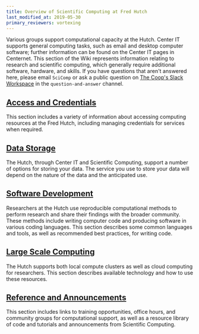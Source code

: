 ```yaml
---
title: Overview of Scientific Computing at Fred Hutch
last_modified_at: 2019-05-30
primary_reviewers: vortexing
---
```

Various groups support computational capacity at the Hutch. Center IT supports general computing tasks, such as email and desktop computer software; further information can be found on the Center IT pages in Centernet. This section of the Wiki represents information relating to research and scientific computing, which generally require additional software, hardware, and skills. If you have questions that aren't answered here, please email `SciComp` or ask a public question on [The Coop's Slack Workspace](https://fhbig.slack.com/messages) in the `question-and-answer` channel. 


## [Access and Credentials](/scicomputing/access_overview/)
This section includes a variety of information about accessing computing resources at the Fred Hutch, including managing credentials for services when required.   


## [Data Storage](/scicomputing/store_overview/)
The Hutch, through Center IT and Scientific Computing, support a number of options for storing your data. The service you use to store your data will depend on the nature of the data and the anticipated use.


## [Software Development](/scicomputing/software_overview/)
Researchers at the Hutch use reproducible computational methods to perform research and share their findings with the broader community. These methods include writing computer code and producing software in various coding languages. This section describes some common languages and tools, as well as recommended best practices, for writing code.


## [Large Scale Computing](/scicomputing/compute_overview/)
The Hutch supports both local compute clusters as well as cloud computing for researchers. This section describes available technology and how to use these resources.


## [Reference and Announcements](/scicomputing/reference_overview/)
This section includes links to training opportunities, office hours, and community groups for computational support, as well as a resource library of code and tutorials and announcements from Scientific Computing.
